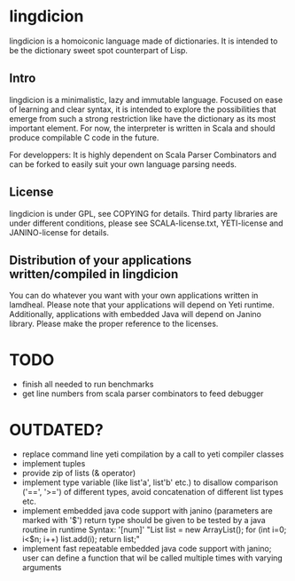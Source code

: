 lingdicion
==========
lingdicion is a homoiconic language made of dictionaries.
It is intended to be the dictionary sweet spot counterpart of Lisp.

Intro
-----
lingdicion is a minimalistic, lazy and immutable language.
Focused on ease of learning and clear syntax, it is intended to explore the possibilities that emerge from such a strong restriction like have the dictionary as its most important element.
For now, the interpreter is written in Scala and should produce compilable C code in the future.

For developpers:
It is highly dependent on Scala Parser Combinators and can be forked to easily suit your own language parsing needs.

License
-------
lingdicion is under GPL, see COPYING for details.
Third party libraries are under different conditions,
please see SCALA-license.txt, YETI-license and JANINO-license for details.

Distribution of your applications written/compiled in lingdicion
---------------------------------------------------------
You can do whatever you want with your own applications written in lamdheal. Please note that your applications will depend on Yeti runtime.
Additionally, applications with embedded Java will depend on Janino library.
Please make the proper reference to the licenses.


TODO
====
 * finish all needed to run benchmarks
 * get line numbers from scala parser combinators to feed debugger
 
 OUTDATED?
 =========
 * replace command line yeti compilation by a call to yeti compiler classes
 * implement tuples
 * provide zip of lists (& operator)
 * implement type variable (like list'a', list'b' etc.) to disallow comparison ('==', '>=') of different types, avoid concatenation of different list types etc.
 * implement embedded java code support with janino (parameters are marked with '$')
   return type should be given to be tested by a java routine in runtime
   Syntax: '[num]' "List list = new ArrayList(); for (int i=0; i<$n; i++) list.add(i); return list;"
 * implement fast repeatable embedded java code support with janino; user can define a function that wil be called multiple times with varying arguments
